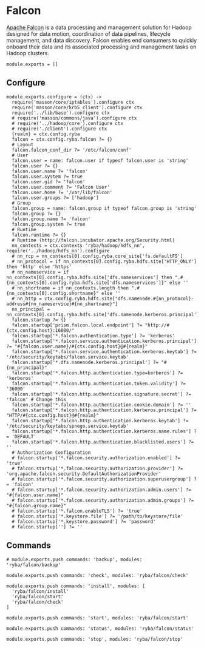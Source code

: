 
# Falcon

[Apache Falcon][falcon] is a data processing and management solution for Hadoop designed
for data motion, coordination of data pipelines, lifecycle management, and data
discovery. Falcon enables end consumers to quickly onboard their data and its
associated processing and management tasks on Hadoop clusters.

    module.exports = []

## Configure

    module.exports.configure = (ctx) ->
      require('masson/core/iptables').configure ctx
      require('masson/core/krb5_client').configure ctx
      require('../lib/base').configure ctx
      # require('masson/commons/java').configure ctx
      # require('../hadoop/core').configure ctx
      # require('./client').configure ctx
      {realm} = ctx.config.ryba
      falcon = ctx.config.ryba.falcon ?= {}
      # Layout
      falcon.falcon_conf_dir ?= '/etc/falcon/conf'
      # User
      falcon.user = name: falcon.user if typeof falcon.user is 'string'
      falcon.user ?= {}
      falcon.user.name ?= 'falcon'
      falcon.user.system ?= true
      falcon.user.gid ?= 'falcon'
      falcon.user.comment ?= 'Falcon User'
      falcon.user.home ?= '/var/lib/falcon'
      falcon.user.groups ?= ['hadoop']
      # Group
      falcon.group = name: falcon.group if typeof falcon.group is 'string'
      falcon.group ?= {}
      falcon.group.name ?= 'falcon'
      falcon.group.system ?= true
      # Runtime
      falcon.runtime ?= {}
      # Runtime (http://falcon.incubator.apache.org/Security.html)
      nn_contexts = ctx.contexts 'ryba/hadoop/hdfs_nn', require('../hadoop/hdfs_nn').configure
      # nn_rcp = nn_contexts[0].config.ryba.core_site['fs.defaultFS']
      # nn_protocol = if nn_contexts[0].config.ryba.hdfs.site['HTTP_ONLY'] then 'http' else 'https'
      # nn_nameservice = if nn_contexts[0].config.ryba.hdfs.site['dfs.nameservices'] then ".#{nn_contexts[0].config.ryba.hdfs.site['dfs.nameservices']}" else ''
      # nn_shortname = if nn_contexts.length then ".#{nn_contexts[0].config.shortname}" else ''
      # nn_http = ctx.config.ryba.hdfs.site["dfs.namenode.#{nn_protocol}-address#{nn_nameservice}#{nn_shortname}"] 
      nn_principal = nn_contexts[0].config.ryba.hdfs.site['dfs.namenode.kerberos.principal']
      falcon.startup ?= {}
      falcon.startup['prism.falcon.local.endpoint'] ?= "http://#{ctx.config.host}:16000/"
      falcon.startup['*.falcon.authentication.type'] ?= 'kerberos'
      falcon.startup['*.falcon.service.authentication.kerberos.principal'] ?= "#{falcon.user.name}/#{ctx.config.host}@#{realm}"
      falcon.startup['*.falcon.service.authentication.kerberos.keytab'] ?= '/etc/security/keytabs/falcon.service.keytab'
      falcon.startup['*.dfs.namenode.kerberos.principal'] ?= "#{nn_principal}"
      falcon.startup['*.falcon.http.authentication.type=kerberos'] ?= 'kerberos'
      falcon.startup['*.falcon.http.authentication.token.validity'] ?= '36000'
      falcon.startup['*.falcon.http.authentication.signature.secret'] ?= 'falcon' # Change this
      falcon.startup['*.falcon.http.authentication.cookie.domain'] ?= ''
      falcon.startup['*.falcon.http.authentication.kerberos.principal'] ?= "HTTP/#{ctx.config.host}@#{realm}"
      falcon.startup['*.falcon.http.authentication.kerberos.keytab'] ?= '/etc/security/keytabs/spnego.service.keytab'
      falcon.startup['*.falcon.http.authentication.kerberos.name.rules'] ?= 'DEFAULT'
      falcon.startup['*.falcon.http.authentication.blacklisted.users'] ?= ''
      # Authorization Configuration
      # falcon.startup['*.falcon.security.authorization.enabled'] ?= 'true'
      # falcon.startup['*.falcon.security.authorization.provider'] ?= 'org.apache.falcon.security.DefaultAuthorizationProvider'
      # falcon.startup['*.falcon.security.authorization.superusergroup'] ?= 'falcon'
      # falcon.startup['*.falcon.security.authorization.admin.users'] ?= "#{falcon.user.name}"
      # falcon.startup['*.falcon.security.authorization.admin.groups'] ?= "#{falcon.group.name}"
      # falcon.startup['*.falcon.enableTLS'] ?= 'true'
      # falcon.startup['*.keystore.file'] ?= '/path/to/keystore/file'
      # falcon.startup['*.keystore.password'] ?= 'password'
      # falcon.startup[''] ?= ''

## Commands

    # module.exports.push commands: 'backup', modules: 'ryba/falcon/backup'

    module.exports.push commands: 'check', modules: 'ryba/falcon/check'

    module.exports.push commands: 'install', modules: [
      'ryba/falcon/install'
      'ryba/falcon/start'
      'ryba/falcon/check'
    ]

    module.exports.push commands: 'start', modules: 'ryba/falcon/start'

    module.exports.push commands: 'status', modules: 'ryba/falcon/status'

    module.exports.push commands: 'stop', modules: 'ryba/falcon/stop'

[falcon]: http://falcon.incubator.apache.org/

